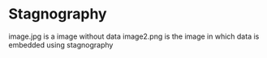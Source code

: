 # Stagnography
image.jpg is a image without data 
image2.png is the image in which data is embedded using stagnography 
